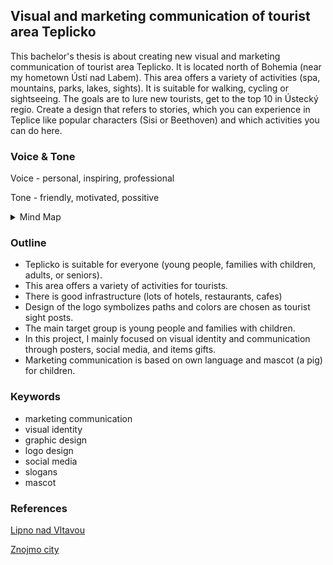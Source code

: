 ## Visual and marketing communication of tourist area Teplicko

This bachelor's thesis is about creating new visual and marketing communication of tourist area Teplicko. It is located north of Bohemia (near my hometown Ústí nad Labem). This area offers a variety of activities (spa, mountains, parks, lakes, sights). It is suitable for walking, cycling or sightseeing. The goals are to lure new tourists, get to the top 10 in Ústecký regio. Create a design that refers to stories, which you can experience in Teplice like popular characters (Sisi or Beethoven) and which activities you can do here.

### Voice & Tone

Voice - personal, inspiring, professional

Tone - friendly, motivated, possitive

<details>
  <summary>Mind Map</summary>

![Mind Map](mindmap.jpg)
</details>

### Outline

- Teplicko is suitable for everyone (young people, families with children, adults, or seniors).
- This area offers a variety of activities for tourists.
- There is good infrastructure (lots of hotels, restaurants, cafes)
- Design of the logo symbolizes paths and colors are chosen as tourist sight posts.
- The main target group is young people and families with children.
- In this project, I mainly focused on visual identity and communication through posters, social media, and items gifts.
- Marketing communication is based on own language and mascot (a pig) for children.

### Keywords

- marketing communication
- visual identity
- graphic design
- logo design
- social media
- slogans
- mascot

### References

[Lipno nad Vltavou](https://www.lipno.info)

[Znojmo city](https://www.instagram.com/znojmocity.cz/)
